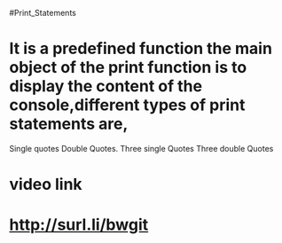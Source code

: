 #Print_Statements
# It is a predefined function the main object of the print function is to display the content of the console,different types of print statements are,
Single quotes
Double Quotes.
Three single Quotes
Three double Quotes   
   
 
# video link  
# http://surl.li/bwgit 

 
